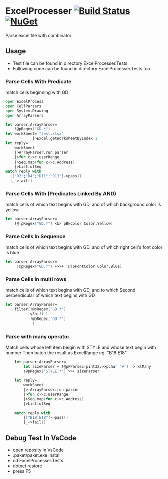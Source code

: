 # ExcelProcesser [![Build Status](https://travis-ci.org/humhei/ExcelProcesser.svg?branch=master)](https://travis-ci.org/humhei/ExcelProcesser) [![NuGet](https://img.shields.io/nuget/v/ExcelProcesser.svg?colorB=green)](https://www.nuget.org/packages/ExcelProcesser)
Parse excel file with combinator
## Usage
 * Test file can be found in directory ExcelProcesser.Tests
 * Following code can be found in directory ExcelProcesser.Tests too
### Parse Cells With Predicate
match cells beginning with GD
```fsharp
open ExcelProcess
open CellParsers
open System.Drawing
open ArrayParsers

let parser:ArrayParser=
    !@pRegex("GD.*")
let workSheet= "test.xlsx"
            |>Excel.getWorksheetByIndex 1    
let reply=
    workSheet
    |>ArrayParser.run parser
    |>fun c->c.userRange
    |>Seq.map(fun c->c.Address)
    |>List.ofSeq
match reply with
  |["D2";"D4";"D11";"D13"]->pass()
  |_->fail()
```
### Parse Cells With (Predicates Linked By AND)
match cells of which text begins with GD,
and of which background color is yellow
```fsharp
let parser:ArrayParser=
    !@(pRegex("GD.*") <&> pBkColor Color.Yellow)
```
### Parse Cells In Sequence
match cells of which text begins with GD,
and of which right cell's font color is blue 
```fsharp
let parser:ArrayParser=
     !@pRegex("GD.*") +>>+ !@(pFontColor Color.Blue)          
```

### Parse Cells in multi rows
match cells of which text begins with GD,
and to which Second perpendicular of which text begins with GD
```fsharp
let parser:ArrayParser=
    filter[!@pRegex("GD.*")
           yShift 1
           !@pRegex("GD.*")
            ]            
```
### Parse with many operator
Match cells whose left item beigin with STYLE
and whose text begin with number
Then batch the result as ExcelRange eg. "B18:E18"
```fsharp
    let parser:ArrayParser=
        let sizeParser = !@pFParsec(pint32.>>pchar '#') |> xlMany
        !@pRegex("STYLE.*") >>+ sizeParser
                
    let reply=
        workSheet
        |> ArrayParser.run parser
        |>fun c->c.userRange
        |>Seq.map(fun c->c.Address)
        |>List.ofSeq  
        
    match reply with
        |["B18:E18"]->pass()
        |_->fail()   
```
## Debug Test In VsCode
  * open reposity in VsCode
  * .paket/paket.exe install
  * cd ExcelProcesser.Tests
  * dotnet restore
  * press F5
